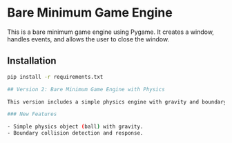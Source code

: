 # Bare Minimum Game Engine

This is a bare minimum game engine using Pygame. It creates a window, handles events, and allows the user to close the window.

## Installation

```sh
pip install -r requirements.txt

## Version 2: Bare Minimum Game Engine with Physics

This version includes a simple physics engine with gravity and boundary collision detection.

### New Features

- Simple physics object (ball) with gravity.
- Boundary collision detection and response.
